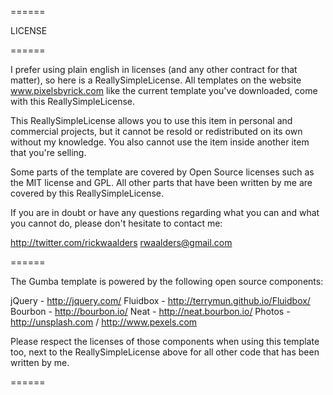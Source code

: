 ======

LICENSE

======

I prefer using plain english in licenses (and any other contract for that matter), so here is a ReallySimpleLicense. 
All templates on the website www.pixelsbyrick.com like the current template you've downloaded, come with this ReallySimpleLicense.

This ReallySimpleLicense allows you to use this item in personal and commercial projects, but it cannot be resold or redistributed on its own without my knowledge. You also cannot use the item inside another item that you're selling.

Some parts of the template are covered by Open Source licenses such as the MIT license and GPL. All other parts that have been written by me are covered by this ReallySimpleLicense.

If you are in doubt or have any questions regarding what you can and what you cannot do, please don't hesitate to contact me:

http://twitter.com/rickwaalders
rwaalders@gmail.com

======

The Gumba template is powered by the following open source components:

jQuery - http://jquery.com/
Fluidbox - http://terrymun.github.io/Fluidbox/
Bourbon - http://bourbon.io/
Neat - http://neat.bourbon.io/
Photos - http://unsplash.com / http://www.pexels.com

Please respect the licenses of those components when using this template too, next to the ReallySimpleLicense above for all other code that has been written by me.

======
